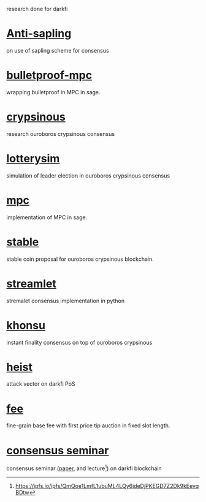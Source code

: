 research done for darkfi

# [Anti-sapling](antisapling)

on use of sapling scheme for consensus

# [bulletproof-mpc](bulletproof-mpc)

wrapping bulletproof in MPC in sage.

# [crypsinous](crypsinous)

research ouroboros crypsinous consensus

# [lotterysim](lotterysim)

simulation of leader election in ouroboros crypsinous consensus

# [mpc](mpc)

implementation of MPC in sage.

# [stable](stable)

stable coin proposal for ouroboros crypsinous blockchain.

# [streamlet](stable)

stremalet consensus implementation in python

# [khonsu](https://github.com/ertosns/thunderbolt)

instant finality consensus on top of ouroboros crypsinous

# [heist](https://github.com/ertosns/heist)

attack vector on darkfi PoS

# [fee](https://github.com/ertosns/fee)

 fine-grain base fee with first price tip auction in fixed slot length.

# [consensus seminar](https://github.com/ertosns/consensus)

 consensus seminar ([paper]((https://github.com/ertosns/consensus)), and lecture[^1]) on darkfi blockchain

[^1]: https://ipfs.io/ipfs/QmQoe1LmfL1ubuML4LQy6jdeDjPKEGD7Z2Dk9kEevqBDtw
